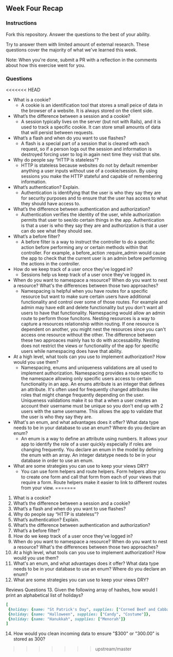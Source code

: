## Week Four Recap

### Instructions
Fork this repository. Answer the questions to the best of your ability.

Try to answer them with limited amount of external research. These questions cover the majority of what we've learned this week.

Note: When you're done, submit a PR with a reflection in the comments about how this exercise went for you.

### Questions

<<<<<<< HEAD
* What is a cookie?
  - A cookie is an identification tool that stores a small peice of data in the browser of a website. It is always stored on the client side. 
* What’s the difference between a session and a cookie?
  - A session typically lives on the server (but not with Rails), and it is used to track a specific cookie. It can store small amounts of data that will persist between requests. 
* What’s a flash and when do you want to use flashes?
  - A flash is a special part of a session that is cleared wth each request, so if a person logs out the session and information is destroyed forcing user to log in again next time they visit that site. 
* Why do people say “HTTP is stateless”?
  - HTTP is stateless because websites do not by default remember anything a user inputs without use of a cookie/session. By using sessions you make the HTTP stateful and capable of remembering information. 
* What’s authentication? Explain.
  - Authentication is identifying that the user is who they say they are for security purposes and to ensure that the user has access to what they should have access to. 
* What’s the difference between authentication and authorization?
  - Authentication verifies the identity of the user, while authorization permits that user to see/do certain things in the app. Authentication is that a user is who they say they are and authorization is that a user can do see what they should see. 
* What’s a before filter?
  - A before filter is a way to instruct the controller to do a specific action before performing any or certain methods within that controller. For example, a before_action :require_admin would cause the app to check that the current user is an admin before performing the actions in the controller. 
* How do we keep track of a user once they’ve logged in?
  - Sessions help us keep track of a user once they've logged in. 
* When do you want to namespace a resource? When do you want to nest a resource? What's the differences between those two approaches?
  - Namespacing is helpful when you have routes for a specific resource but want to make sure certain users have additional functionality and control over some of those routes. For example and admin may have edit and delete functionality but you don't want all users to have that functionality. Namespacing would allow an admin route to perform those funcitons. Nesting resources is a way to capture a resources relationship within routing. If one resource is dependent on another, you might nest the resources since you can't access one resource without the other. The difference between these two approaces mainly has to do with accessability. Nesting does not restrict the views or functionality of the app for specific users while namespacing does have that ability. 
* At a high level, what tools can you use to implement authorization? How would you use them?
  - Namespacing, enums and uniqueness validations are all used to implement authorization. Namespacing provides a route specific to the namespace allowing only specific users access to certain functionality in an app. An enums attribute is an integer that defines an attribute. It's often used for frequently changed attributes like roles that might change frequently depending on the user. Uniqueness validations make it so that a when a user creates an account their username must be unique so you don't end up with 2 users with the same username. This allows the app to validate that the user is who they say they are. 
* What's an enum, and what advantages does it offer? What data type needs to be in your database to use an enum? Where do you declare an enum?
  - An enum is a way to define an attribute using numbers. It allows your app to identify the role of a user quickly especially if roles are changing frequently. You declare an enum in the model by defining the enum with an array. An integer datatype needs to be in your database in order to use an enum. 
* What are some strategies you can use to keep your views DRY?
  - You can use form helpers and route helpers. Form helpers allow you to create one form and call that form from each of your views that require a form. Route helpers make it easier to link to different routes from your view. 
=======
1. What is a cookie?
2. What’s the difference between a session and a cookie?
3. What’s a flash and when do you want to use flashes?
4. Why do people say “HTTP is stateless”?
5. What’s authentication? Explain.
6. What’s the difference between authentication and authorization?
7. What’s a before filter?
8. How do we keep track of a user once they’ve logged in?
9. When do you want to namespace a resource? When do you want to nest a resource? What's the differences between those two approaches?
10. At a high level, what tools can you use to implement authorization? How would you use them?
11. What's an enum, and what advantages does it offer? What data type needs to be in your database to use an enum? Where do you declare an enum?
12. What are some strategies you can use to keep your views DRY?


Reviews Questions 
13. Given the following array of hashes, how would I print an alphabetical list of holidays?
```ruby
[
 {holiday: {name: "St Patrick's Day", supplies: ["Corned Beef and Cabbage"]},
 {holiday: {name: "Halloween", supplies: ["Candy", "Costume"]},
 {holiday: {name: "Hanukkah", supplies: ["Menorah"]}
]
```  
14. How would you clean incoming data to ensure "$300" or "300.00" is stored as 300? 
>>>>>>> upstream/master
